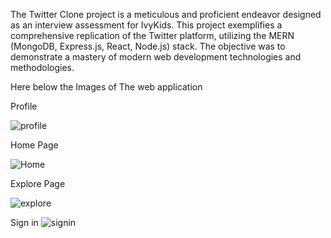 The Twitter Clone project is a meticulous and proficient endeavor designed as an interview assessment for IvyKids. This project exemplifies a comprehensive replication of the Twitter platform, utilizing the MERN (MongoDB, Express.js, React, Node.js) stack. The objective was to demonstrate a mastery of modern web development technologies and methodologies.

Here below the Images of The web application

Profile

![profile](https://github.com/Muthu-kesavan/twitter/assets/73815261/9801a783-db7d-4710-9a2e-4cd3d5619bc6)

Home Page

![Home](https://github.com/Muthu-kesavan/twitter/assets/73815261/8609f820-c8c5-4e8c-9de2-9fb94efc0bc3)

Explore Page

![explore](https://github.com/Muthu-kesavan/twitter/assets/73815261/765d08c0-9bb7-469e-95d8-f825f30b7eb4)

Sign in
![signin](https://github.com/Muthu-kesavan/twitter/assets/73815261/859f18f1-14f8-4394-a6c0-261a3521262c)


